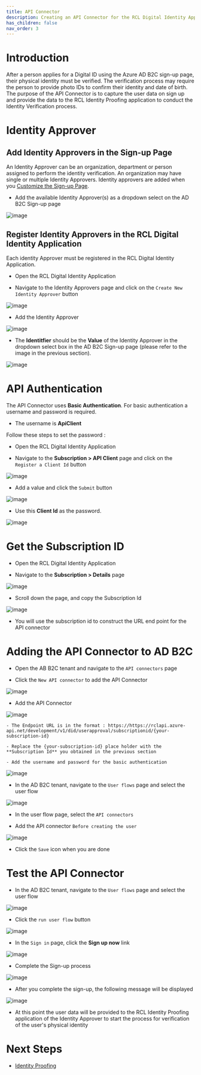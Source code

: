 ```yaml
---
title: API Connector
description: Creating an API Connector for the RCL Digital Identity Application.
has_children: false
nav_order: 3
---
```


# Introduction

After a person applies for a Digital ID using the Azure AD B2C sign-up page, their physical identity must be verified. The verification process may require the person to provide photo IDs to confirm their identity and date of birth. The purpose of the API Connector is to capture the user data on sign up and provide the data to the RCL Identity Proofing application to conduct the Identity Verification process.

# Identity Approver

## Add Identity Approvers in the Sign-up Page

An Identity Approver can be an organization, department or person assigned to perform the identity verification. An organization may have single or multiple Identity Approvers. Identity approvers are added when you [Customize the Sign-up Page](./aadb2c.md/#customize-the-sign-up-page).

- Add the available Identity Approver(s) as a dropdown select on the AD B2C Sign-up page

![image](/images/aadb2c/signup-layout6.png)

## Register Identity Approvers in the RCL Digital Identity Application

Each identity Approver must be registered in the RCL Digital Identity Application.

- Open the RCL Digital Identity Application

- Navigate to the Identity Approvers page and click on the ``Create New Identity Approver`` button

![image](/images/apiconnector/identityapprover-create.png)

- Add the Identity Approver

![image](/images/apiconnector/identityapprover-create2.png)

- The **Identitfier** should be the **Value** of the Identity Approver in the dropdown select box in the AD B2C Sign-up page (please refer to the image in the previous section).

![image](/images/apiconnector/identityapprover-create3.png)

# API Authentication

The API Connector uses **Basic Authentication**. For basic authentication a username and password is required. 

- The username is **ApiClient**

Follow these steps to set the password :

- Open the RCL Digital Identity Application

- Navigate to the **Subscription > API Client** page and click on the ``Register a Client Id`` button

![image](/images/apiconnector/identityapprover-create4.png)

- Add a value and click the ``Submit`` button

![image](/images/apiconnector/identityapprover-create5.png)

- Use this **Client Id** as the password.

![image](/images/apiconnector/identityapprover-create6.png)

# Get the Subscription ID

- Open the RCL Digital Identity Application

- Navigate to the **Subscription > Details** page 

![image](/images/apiconnector/subscription.png)

- Scroll down the page, and copy the Subscription Id

![image](/images/apiconnector/subscription2.png)

- You will use the subscription id to construct the URL end point for the API connector


# Adding the API Connector to AD B2C

- Open the AB B2C tenant and navigate to the ``API connectors`` page

- Click the ``New API connector`` to add the API Connector

![image](/images/apiconnector/apiconnector-add.png)

- Add the API Connector

![image](/images/apiconnector/apiconnector-add2.png)

    - The Endpoint URL is in the format : https://https://rclapi.azure-api.net/development/v1/did/userapproval/subscriptionid/{your-subscription-id}

    - Replace the {your-subscription-id} place holder with the **Subscription Id** you obtained in the previous section

    - Add the username and password for the basic authentication

![image](/images/apiconnector/apiconnector-add3.png)

- In the AD B2C tenant, navigate to the ``User flows`` page and select the user flow

![image](/images/apiconnector/test.png)

- In the user flow page, select the ``API connectors``

- Add the API connector ``Before creating the user``

![image](/images/apiconnector/apiconnector-add4.png)

- Click the ``Save`` icon when you are done

# Test the API Connector

- In the AD B2C tenant, navigate to the ``User flows`` page and select the user flow

![image](/images/apiconnector/test.png)

- Click the ``run user flow`` button

![image](/images/apiconnector/test2.png)

- In the ``Sign in`` page, click the **Sign up now** link

![image](/images/aadb2c/signup-layout4.png)

- Complete the Sign-up process

![image](/images/aadb2c/signup-layout5.png)

- After you complete the sign-up, the following message will be displayed 

![image](/images/apiconnector/test3.png)

- At this point the user data will be provided to the RCL Identity Proofing application of the Identity Approver to start the process for verification of the user's physical identity

# Next Steps

- [Identity Proofing]()

